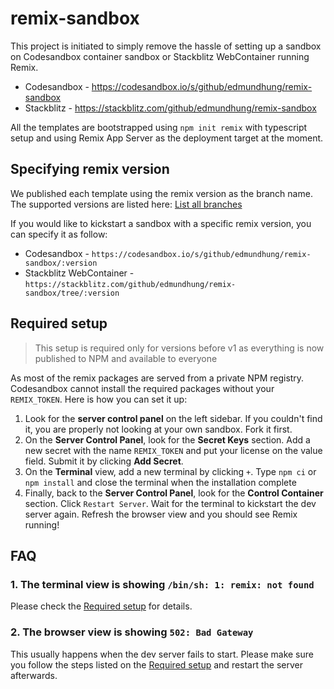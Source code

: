 # remix-sandbox

This project is initiated to simply remove the hassle of setting up a sandbox on Codesandbox container sandbox or Stackblitz WebContainer running Remix.

* Codesandbox - https://codesandbox.io/s/github/edmundhung/remix-sandbox
* Stackblitz - https://stackblitz.com/github/edmundhung/remix-sandbox

All the templates are bootstrapped using `npm init remix` with typescript setup and using Remix App Server as the deployment target at the moment.

## Specifying remix version

We published each template using the remix version as the branch name. The supported versions are listed here: [List all branches](https://github.com/edmundhung/remix-sandbox/branches/all)

If you would like to kickstart a sandbox with a specific remix version, you can specify it as follow:

- Codesandbox - `https://codesandbox.io/s/github/edmundhung/remix-sandbox/:version`
- Stackblitz WebContainer - `https://stackblitz.com/github/edmundhung/remix-sandbox/tree/:version`

## Required setup

> This setup is required only for versions before v1 as everything is now published to NPM and available to everyone

As most of the remix packages are served from a private NPM registry. Codesandbox cannot install the required packages without your `REMIX_TOKEN`. Here is how you can set it up:

1. Look for the **server control panel** on the left sidebar. If you couldn't find it, you are properly not looking at your own sandbox. Fork it first.
2. On the **Server Control Panel**, look for the **Secret Keys** section. Add a new secret with the name `REMIX_TOKEN` and put your license on the value field. Submit it by clicking **Add Secret**.
3. On the **Terminal** view, add a new terminal by clicking `+`. Type `npm ci` or `npm install` and close the terminal when the installation complete
4. Finally, back to the **Server Control Panel**, look for the **Control Container** section. Click `Restart Server`. Wait for the terminal to kickstart the dev server again. Refresh the browser view and you should see Remix running!

## FAQ

### 1. The terminal view is showing `/bin/sh: 1: remix: not found`

Please check the [Required setup](#required-setup) for details.

### 2. The browser view is showing `502: Bad Gateway`

This usually happens when the dev server fails to start. Please make sure you follow the steps listed on the [Required setup](#required-setup) and restart the server afterwards.
